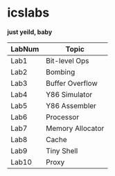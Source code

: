 # icslabs
**just yeild, baby**

|LabNum|     Topic      |
|------|----------------|
|Lab1 | Bit-level Ops	  |
|Lab2 | Bombing			    |
|Lab3 | Buffer Overflow	|  
|Lab4 | Y86 Simulator  	|
|Lab5 | Y86 Assembler  	|
|Lab6 | Processor  		  |
|Lab7 | Memory Allocator| 
|Lab8 | Cache  			    |
|Lab9 | Tiny Shell  	  |
|Lab10| Proxy  			    |
